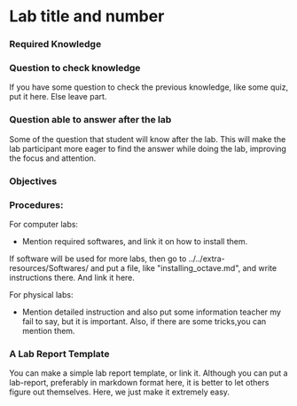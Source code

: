 # Lab title and number

### Required Knowledge

### Question to check knowledge
If you have some question to check the previous knowledge, like some quiz, put it here. Else leave part.

### Question able to answer after the lab
Some of the question that student will know after the lab. This will make the lab participant more eager to find the answer while doing the lab, improving the focus and attention.

### Objectives

### Procedures:

For computer labs:
- Mention required softwares, and link it on how to install them.

If software will be used for more labs, then go to ../../extra-resources/Softwares/
and put a file, like "installing_octave.md", and write instructions there. And link it here.

For physical labs:
- Mention detailed instruction and also put some information teacher my fail to say, but it is important. Also, if there are some tricks,you can mention them.

### A Lab Report Template

You can make a simple lab report template, or link it.
Although you can put a lab-report, preferably in markdown format here, it is better to let others figure out themselves. Here, we just make it extremely easy.
